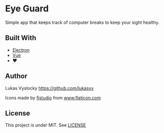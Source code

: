 # Eye Guard
Simple app that keeps track of computer breaks to keep your sight healthy.

## Built With
* [Electron](https://www.electronjs.org/)
* [Vue](https://www.vuejs.org/)
* ❤

## Author
Lukas Vyslocky https://github.com/lukasvy

Icons made by <a href="https://www.flaticon.com/authors/fjstudio" title="fjstudio">fjstudio</a> from <a href="https://www.flaticon.com/" title="Flaticon"> www.flaticon.com</a>

## License

This project is under MIT.
See [LICENSE](https://github.com/lukasvy/eyeGuard/blob/master/LICENSE)